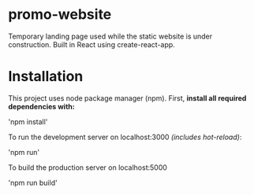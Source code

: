 # promo-website
Temporary landing page used while the static website is under construction. Built in React using create-react-app. 

# Installation 
This project uses node package manager (npm). First, **install all required dependencies with:**

'npm install'

To run the development server on localhost:3000 *(includes hot-reload)*: 

'npm run' 

To build the production server on localhost:5000  

'npm run build'



